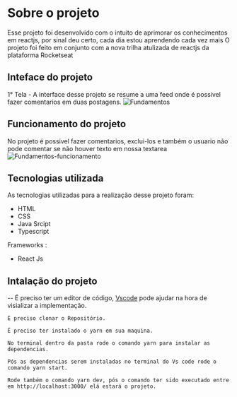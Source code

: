 # Sobre o projeto
Esse projeto foi desenvolvido com o intuito de aprimorar os conhecimentos em reactjs, por sinal deu certo, cada dia estou aprendendo cada vez mais
O projeto foi feito em conjunto com a nova trilha atulizada de reactjs da plataforma Rocketseat

## Inteface do projeto
1° Tela - A interface desse projeto se resume a uma feed onde é possivel fazer comentarios em duas postagens.
![Fundamentos](https://user-images.githubusercontent.com/82763928/175834875-c082b04a-e49f-4c74-88e4-774b4267e18e.gif)

## Funcionamento do projeto
No projeto é possivel fazer comentarios, exclui-los e também o usuario não pode comentar se não houver texto em nossa textarea
![Fundamentos-funcionamento](https://user-images.githubusercontent.com/82763928/175835546-1133318c-9576-44b2-9773-12e986cbcda2.gif)

## Tecnologias utilizada

As tecnologias utilizadas para a realização desse projeto foram:

- HTML
- CSS
- Java Srcipt
- Typescript

Frameworks :

- React Js


## Intalação do projeto

-- É preciso ter um editor de código, [Vscode](https://code.visualstudio.com/) pode ajudar na hora de visializar a implementação.
 
 ````
 É preciso clonar o Repositório.
 
 É preciso ter instalado o yarn em sua maquina.
 
 No terminal dentro da pasta rode o comando yarn para instalar as dependencias.
 
 Pós as dependencias serem instaladas no terminal do Vs code rode o comando yarn start.
 
 Rode também o comando yarn dev, pós o comando ter sido executado entre em http://localhost:3000/ elá estará o projeto. 
  

 ````




